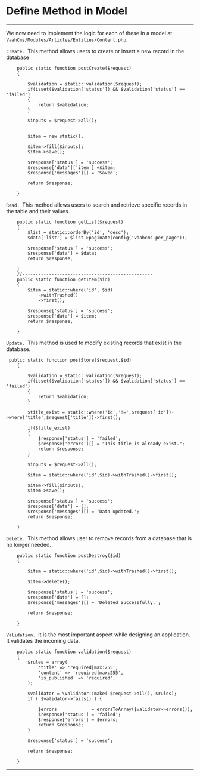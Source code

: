 # Define Method in Model

------

We now need to implement the logic for each of these in a model at `VaahCms/Modules/Articles/Entities/Content.php`:

`Create. `This method allows users to create or insert a new record in the database



```
    public static function postCreate($request)
    {

        $validation = static::validation($request);
        if(isset($validation['status']) && $validation['status'] == 'failed')
        {
            return $validation;
        }

        $inputs = $request->all();


        $item = new static();

        $item->fill($inputs);
        $item->save();

        $response['status'] = 'success';
        $response['data']['item'] =$item;
        $response['messages'][] = 'Saved';

        return $response;

    }
```

`Read. `This method allows users to search and retrieve specific records in the table and their values.



```
    public static function getList($request)
    {
        $list = static::orderBy('id', 'desc');
        $data['list'] = $list->paginate(config('vaahcms.per_page'));

        $response['status'] = 'success';
        $response['data'] = $data;
        return $response;

    }
    //-------------------------------------------------
    public static function getItem($id)
    {
        $item = static::where('id', $id)
            ->withTrashed()
            ->first();

        $response['status'] = 'success';
        $response['data'] = $item;
        return $response;

    }
```

`Update. `This method is used to modify existing records that exist in the database.



```
 public static function postStore($request,$id)
    {

        $validation = static::validation($request);
        if(isset($validation['status']) && $validation['status'] == 'failed')
        {
            return $validation;
        }

        $title_exist = static::where('id','!=',$request['id'])->where('title',$request['title'])->first();

        if($title_exist)
        {
            $response['status'] = 'failed';
            $response['errors'][] = "This title is already exist.";
            return $response;
        }

        $inputs = $request->all();

        $item = static::where('id',$id)->withTrashed()->first();

        $item->fill($inputs);
        $item->save();

        $response['status'] = 'success';
        $response['data'] = [];
        $response['messages'][] = 'Data updated.';
        return $response;

    }
```

`Delete. `This method allows user to remove records from a database that is no longer needed.



```
    public static function postDestroy($id)
    {

        $item = static::where('id',$id)->withTrashed()->first();

        $item->delete();

        $response['status'] = 'success';
        $response['data'] = [];
        $response['messages'][] = 'Deleted Successfully.';

        return $response;

    }
```

`Validation. `It is the most important aspect while designing an application. It validates the incoming data.



```
    public static function validation($request)
    {
        $rules = array(
            'title' => 'required|max:255',
            'content' => 'required|max:255',
            'is_published' => 'required',
        );

        $validator = \Validator::make( $request->all(), $rules);
        if ( $validator->fails() ) {

            $errors             = errorsToArray($validator->errors());
            $response['status'] = 'failed';
            $response['errors'] = $errors;
            return $response;
        }
        
        $response['status'] = 'success';

        return $response;

    }
```

------